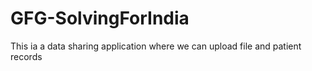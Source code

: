 # GFG-SolvingForIndia
This ia a data sharing application where we can upload file and patient records
